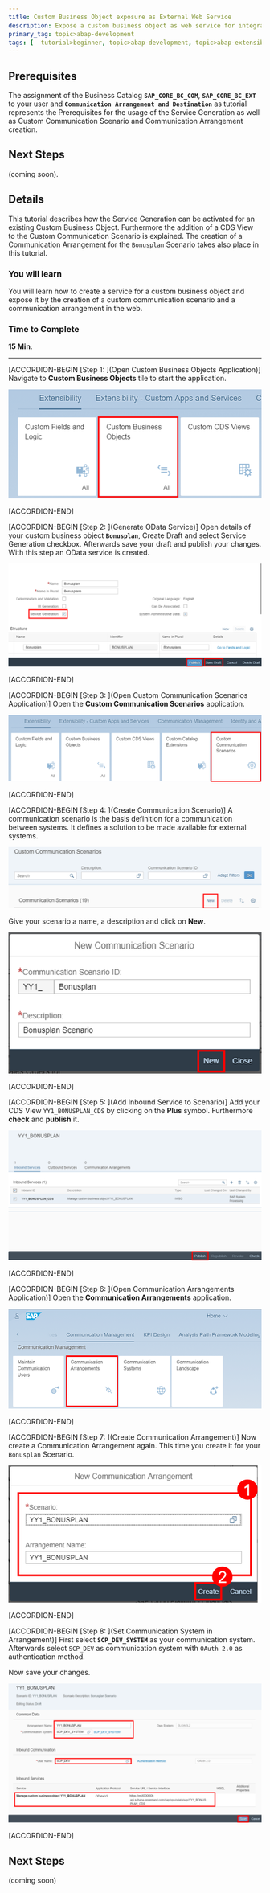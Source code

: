 ```yaml
---
title: Custom Business Object exposure as External Web Service
description: Expose a custom business object as web service for integration of your solution with other systems.
primary_tag: topic>abap-development
tags: [  tutorial>beginner, topic>abap-development, topic>abap-extensibility ]
---
```


## Prerequisites  
The assignment of the Business Catalog **`SAP_CORE_BC_COM`**, **`SAP_CORE_BC_EXT`** to your user and **`Communication Arrangement and Destination`** as tutorial represents the Prerequisites for the usage of the Service Generation as well as Custom Communication Scenario and Communication Arrangement creation.


## Next Steps
 (coming soon).
## Details
This tutorial describes how the Service Generation can be activated for an existing Custom Business Object. Furthermore the addition of a CDS View to the Custom Communication Scenario is explained. The creation of a Communication Arrangement for the `Bonusplan` Scenario takes also place in this tutorial.
### You will learn  
You will learn how to create a service for a custom business object and expose it by the creation of a custom communication scenario and a communication arrangement in the web.

### Time to Complete
**15 Min**.

---

[ACCORDION-BEGIN [Step 1: ](Open Custom Business Objects Application)]
Navigate to **Custom Business Objects** tile to start the application.

![Open Custom Business Objects Application](cbo.png)

[ACCORDION-END]

[ACCORDION-BEGIN [Step 2: ](Generate OData Service)]
Open details of your custom business object **`Bonusplan`**, Create Draft and select Service Generation checkbox. Afterwards save your draft and publish your changes. With this step an OData service is created.

![Generate OData Service](publish.png)

[ACCORDION-END]

[ACCORDION-BEGIN [Step 3: ](Open Custom Communication Scenarios Application)]
Open the **Custom Communication Scenarios** application.

![Open Custom Communication Scenarios Application](scenario.png)

[ACCORDION-END]

[ACCORDION-BEGIN [Step 4: ](Create Communication Scenario)]
A communication scenario is the basis definition for a communication between systems. It defines a solution to be made available for external systems.

![Create Communication Scenario](new.png)

Give your scenario a name, a description and click on **New**.

![Click on new](new2.png)

[ACCORDION-END]

[ACCORDION-BEGIN [Step 5: ](Add Inbound Service to Scenario)]
Add your CDS View `YY1_BONUSPLAN_CDS` by clicking on the **Plus** symbol. Furthermore **check** and **publish** it.

![Add Inbound Service to Scenario](publish2.png)

[ACCORDION-END]

[ACCORDION-BEGIN [Step 6: ](Open Communication Arrangements Application)]
Open the **Communication Arrangements** application.

![Open Communication Arrangements Application](arrangement.png)

[ACCORDION-END]

[ACCORDION-BEGIN [Step 7: ](Create Communication Arrangement)]
Now create a Communication Arrangement again. This time you create it for your `Bonusplan` Scenario.

![Create Communication Arrangement](create.png)

[ACCORDION-END]

[ACCORDION-BEGIN [Step 8: ](Set Communication System in Arrangement)]
First select **`SCP_DEV_SYSTEM`** as your communication system. Afterwards select `SCP_DEV` as communication system with `OAuth 2.0` as authentication method.

Now save your changes.

![Set Communication System in Arrangement](save.png)

[ACCORDION-END]

## Next Steps
(coming soon)
